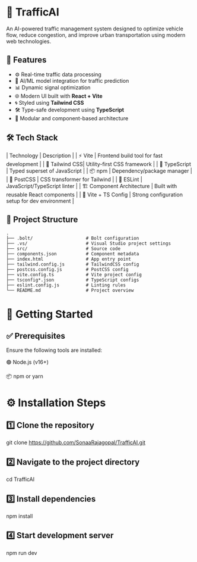 # 🚦 TrafficAI

An AI-powered traffic management system designed to optimize vehicle flow, reduce congestion, and improve urban transportation using modern web technologies.





## 🧠 Features

- ⚙️ Real-time traffic data processing
- 🤖 AI/ML model integration for traffic prediction
- 📊 Dynamic signal optimization
- 🌐 Modern UI built with **React + Vite**
- 🌀 Styled using **Tailwind CSS**
- 🛠️ Type-safe development using **TypeScript**
- 🧱 Modular and component-based architecture



## 🛠️ Tech Stack

| Technology     | Description |
| ⚡ Vite         | Frontend build tool for fast development |
| 💨 Tailwind CSS| Utility-first CSS framework |
| 🔷 TypeScript  | Typed superset of JavaScript |
| 📦 npm         | Dependency/package manager |
| 🧩 PostCSS     | CSS transformer for Tailwind |
| 🧹 ESLint      | JavaScript/TypeScript linter |
| 🏗️ Component Architecture | Built with reusable React components |
| 🧪 Vite + TS Config | Strong configuration setup for dev environment |



## 📂 Project Structure

```plaintext
.
├── .bolt/                    # Bolt configuration
├── .vs/                      # Visual Studio project settings
├── src/                      # Source code
├── components.json           # Component metadata
├── index.html                # App entry point
├── tailwind.config.js        # TailwindCSS config
├── postcss.config.js         # PostCSS config
├── vite.config.ts            # Vite project config
├── tsconfig*.json            # TypeScript configs
├── eslint.config.js          # Linting rules
└── README.md                 # Project overview

```
# 🚀 Getting Started

## ✅ Prerequisites
Ensure the following tools are installed:

🟢 Node.js (v16+)

📦 npm or yarn

# ⚙️ Installation Steps

## 1️⃣ Clone the repository
git clone https://github.com/SonaaRajagopal/TrafficAI.git

## 2️⃣ Navigate to the project directory
cd TrafficAI

## 3️⃣ Install dependencies
npm install

## 4️⃣ Start development server
npm run dev

